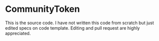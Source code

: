 # CommunityToken
This is the source code. I have not written this code from scratch but just edited specs on code template. Editing and pull request are highly appreciated.
